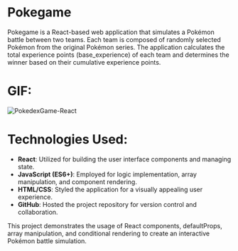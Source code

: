 # Pokegame

Pokegame is a React-based web application that simulates a Pokémon battle between two teams. Each team is composed of randomly selected Pokémon from the original Pokémon series. The application calculates the total experience points (base_experience) of each team and determines the winner based on their cumulative experience points.

# GIF:

![PokedexGame-React](https://github.com/SakirParlakbileker/ReactPokedexGame/assets/147662891/ae9d6e40-0ddb-42ef-bb51-bc3930d02dd1)

# Technologies Used:
- **React**: Utilized for building the user interface components and managing state.
- **JavaScript (ES6+)**: Employed for logic implementation, array manipulation, and component rendering.
- **HTML/CSS**: Styled the application for a visually appealing user experience.
- **GitHub**: Hosted the project repository for version control and collaboration.

This project demonstrates the usage of React components, defaultProps, array manipulation, and conditional rendering to create an interactive Pokémon battle simulation.
